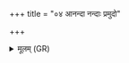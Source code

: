 +++
title = "०४ आनन्दा नन्दाः प्रमुदो"

+++
<details><summary>मूलम् (GR)</summary>

आनन्दा नन्दाः प्रमुदो  
ऽभीमोदमुदश् च ये ।  
हसो नरिष्टा नृत्तानि  
शरीरम् अनु प्राविशन् ॥
</details>
